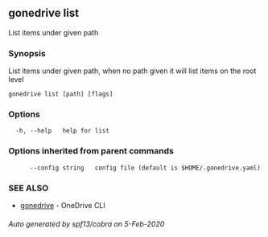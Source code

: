 ## gonedrive list

List items under given path

### Synopsis

List items under given path, when no path given it will list items on the root level

```
gonedrive list [path] [flags]
```

### Options

```
  -h, --help   help for list
```

### Options inherited from parent commands

```
      --config string   config file (default is $HOME/.gonedrive.yaml)
```

### SEE ALSO

* [gonedrive](gonedrive.md)	 - OneDrive CLI

###### Auto generated by spf13/cobra on 5-Feb-2020
